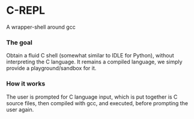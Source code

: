 # C-REPL
A wrapper-shell around gcc

### The goal
Obtain a fluid C shell (somewhat similar to IDLE for Python), without interpreting the C language. It remains a compiled language, we simply provide a playground/sandbox for it.

### How it works
The user is prompted for C language input, which is put together is C source files, then compiled with gcc, and executed, before prompting the user again.
